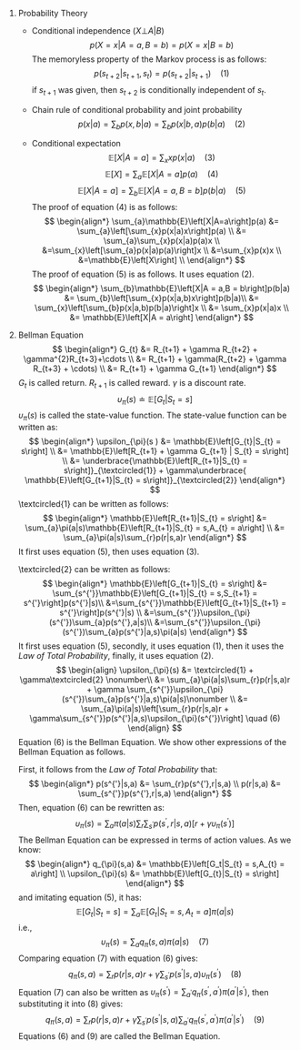 
1.  Probability Theory
    * Conditional independence ($X \bot A | B$)
        $$
        p(X = x|A = a, B = b) = p(X = x|B = b)
        $$
        The memoryless property of the Markov process is as follows:
        $$
        p(s_{t+2}|s_{t+1},s_{t}) = p(s_{t+2}|s_{t+1}) \quad (1)
        $$
        if $s_{t+1}$ was given, then $s_{t+2}$ is conditionally independent of $s_t$.
    * Chain rule of conditional probability and joint probability
        $$
        p(x|a) = \sum_{b}p(x,b|a) = \sum_{b} p(x|b,a)p(b|a) \quad (2)
        $$

    * Conditional expectation
        $$
        \mathbb{E}\left[X|A = a\right] = \sum_{x}xp(x|a) \quad (3)
        $$
        $$
        \mathbb{E}\left[X\right] = \sum_{a} \mathbb{E}\left[X|A = a\right]p(a) \quad (4)
        $$
        $$
        \mathbb{E}\left[X|A = a\right] = \sum_{b}\mathbb{E}\left[X|A = a,B = b\right]p(b|a) \quad (5)
        $$
        The proof of equation (4) is as follows:
        $$
        \begin{align*}
            \sum_{a}\mathbb{E}\left[X|A=a\right]p(a)
            &= \sum_{a}\left[\sum_{x}p(x|a)x\right]p(a) \\
            &= \sum_{a}\sum_{x}p(x|a)p(a)x \\
            &=\sum_{x}\left[\sum_{a}p(x|a)p(a)\right]x \\
            &=\sum_{x}p(x)x \\
            &=\mathbb{E}\left[X\right] \\
        \end{align*}
        $$
        The proof of equation (5) is as follows. It uses equation (2).
        $$
        \begin{align*}
            \sum_{b}\mathbb{E}\left[X|A = a,B = b\right]p(b|a)
            &= \sum_{b}\left[\sum_{x}p(x|a,b)x\right]p(b|a)\\
            &= \sum_{x}\left[\sum_{b}p(x|a,b)p(b|a)\right]x \\
            &= \sum_{x}p(x|a)x \\
            &= \mathbb{E}\left[X|A = a\right]
        \end{align*}
        $$
2.  Bellman Equation
$$
    \begin{align*}
        G_{t}
        &= R_{t+1} + \gamma R_{t+2} + \gamma^{2}R_{t+3}+\cdots \\
        &= R_{t+1} + \gamma(R_{t+2} + \gamma R_{t+3} + \cdots) \\
        &= R_{t+1} + \gamma G_{t+1}
    \end{align*}
    $$
    $G_{t}$ is called return. $R_{t+1}$ is called reward. $\gamma$ is a discount rate.
    $$
    \upsilon_{\pi}(s)\doteq\mathbb{E}\left[G_{t}|S_{t} = s\right]
    $$
    $\upsilon_{\pi}(s)$ is called the state-value function. The state-value function can be written as:
    $$
    \begin{align*}
        \upsilon_{\pi}(s )
        &= \mathbb{E}\left[G_{t}|S_{t} = s\right] \\
        &= \mathbb{E}\left[R_{t+1} + \gamma G_{t+1} | S_{t} = s\right] \\
        &= \underbrace{\mathbb{E}\left[R_{t+1}|S_{t} = s\right]}_{\textcircled{1}} + \gamma\underbrace{ \mathbb{E}\left[G_{t+1}|S_{t} = s\right]}_{\textcircled{2}}
    \end{align*}
    $$
    \textcircled{1} can be written as follows:
    $$
    \begin{align*}
        \mathbb{E}\left[R_{t+1}|S_{t} = s\right]
        &= \sum_{a}\pi(a|s)\mathbb{E}\left[R_{t+1}|S_{t} = s,A_{t} = a\right]  \\
        &= \sum_{a}\pi(a|s)\sum_{r}p(r|s,a)r
    \end{align*}
    $$
    It first uses equation (5), then uses equation (3).

    \textcircled{2} can be written as follows:
    $$
    \begin{align*}
        \mathbb{E}\left[G_{t+1}|S_{t} = s\right]
        &= \sum_{s^{'}}\mathbb{E}\left[G_{t+1}|S_{t} = s,S_{t+1} = s^{'}\right]p(s^{'}|s)\\
        &=\sum_{s^{'}}\mathbb{E}\left[G_{t+1}|S_{t+1} = s^{'}\right]p(s^{'}|s) \\
        &=\sum_{s^{'}}\upsilon_{\pi}(s^{'})\sum_{a}p(s^{'},a|s)\\
        &=\sum_{s^{'}}\upsilon_{\pi}(s^{'})\sum_{a}p(s^{'}|a,s)\pi(a|s)
    \end{align*}
    $$
    It first uses equation (5), secondly, it uses equation (1), then it uses the *Law of Total Probability*, finally, it uses equation (2).
    $$
    \begin{align}
        \upsilon_{\pi}(s)
        &= \textcircled{1} + \gamma\textcircled{2} \nonumber\\
        &= \sum_{a}\pi(a|s)\sum_{r}p(r|s,a)r  + \gamma \sum_{s^{'}}\upsilon_{\pi}(s^{'})\sum_{a}p(s^{'}|a,s)\pi(a|s)\nonumber \\
        &= \sum_{a}\pi(a|s)\left[\sum_{r}p(r|s,a)r + \gamma\sum_{s^{'}}p(s^{'}|a,s)\upsilon_{\pi}(s^{'})\right] \quad (6)
    \end{align}
    $$
    Equation (6) is the Bellman Equation. We show other expressions of the Bellman Equation as follows.

    First, it follows from the *Law of Total Probability* that:
    $$
    \begin{align*}
        p(s^{'}|s,a) &= \sum_{r}p(s^{'},r|s,a) \\
        p(r|s,a) &= \sum_{s^{'}}p(s^{'},r|s,a)
    \end{align*}
    $$
    Then, equation (6) can be rewritten as:
    $$
    \upsilon_{\pi}(s) = \sum_{a}\pi(a|s)\sum_{r}\sum_{s^{'}}p(s^{'},r|s,a)\left[r+\gamma\upsilon_{\pi}(s^{'})\right]
    $$
    The Bellman Equation can be expressed in terms of action values. As we know:
    $$
    \begin{align*}
        q_{\pi}(s,a) &= \mathbb{E}\left[G_t|S_{t} = s,A_{t} = a\right] \\
        \upsilon_{\pi}(s) &= \mathbb{E}\left[G_{t}|S_{t} = s\right]
    \end{align*}
    $$
    and imitating equation (5), it has:
    $$
    \mathbb{E}\left[G_{t}|S_{t} = s\right] = \sum_{a}\mathbb{E}\left[G_t|S_{t} = s,A_{t} = a\right]\pi(a|s)
    $$
    i.e.,
    $$
    \upsilon_{\pi}(s) = \sum_{a}q_{\pi}(s,a)\pi(a|s) \quad (7)
    $$
    Comparing equation (7) with equation (6) gives:
    $$
    q_{\pi}(s,a) = \sum_{r}p(r|s,a)r+\gamma\sum_{s^{'}}p(s^{'}|s,a)\upsilon_{\pi}(s^{'}) \quad (8)
    $$
    Equation (7) can also be written as $\upsilon_{\pi}(s^{'}) = \sum_{a^{'}}q_{\pi}(s^{'},a^{'})\pi(a^{'}|s^{'})$, then substituting it into (8) gives:
    $$
    q_{\pi}(s,a) = \sum_{r}p(r|s,a)r+\gamma\sum_{s^{'}}p(s^{'}|s,a)\sum_{a^{'}}q_{\pi}(s^{'},a^{'})\pi(a^{'}|s^{'}) \quad (9)
    $$
    Equations (6) and (9) are called the Bellman Equation.